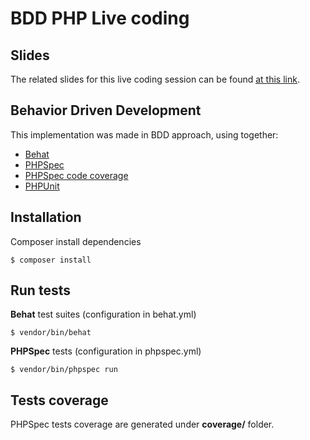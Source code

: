 # BDD PHP Live coding

## Slides

The related slides for this live coding session can be found [at this link](http://slides.com/ekkinox/bdd-with-php).

## Behavior Driven Development

This implementation was made in BDD approach, using together:
- [Behat](http://behat.org)
- [PHPSpec](http://www.phpspec.net)
- [PHPSpec code coverage](hhttps://github.com/leanphp/phpspec-code-coverage)
- [PHPUnit](https://phpunit.de)

## Installation

Composer install dependencies
```
$ composer install
```

## Run tests

**Behat** test suites (configuration in behat.yml)
```
$ vendor/bin/behat
```

**PHPSpec** tests (configuration in phpspec.yml)
```
$ vendor/bin/phpspec run
```

## Tests coverage

PHPSpec tests coverage are generated under **coverage/** folder.